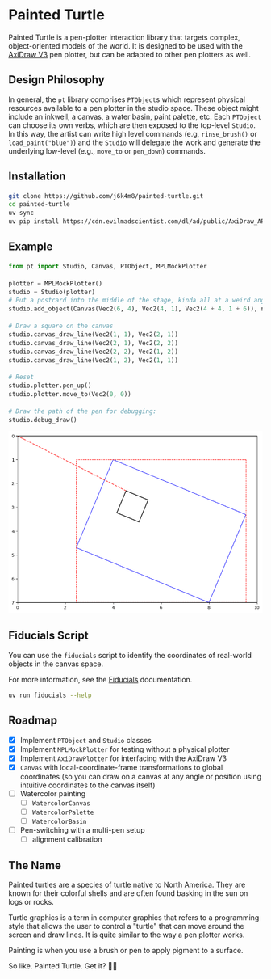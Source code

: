 # Painted Turtle

Painted Turtle is a pen-plotter interaction library that targets complex, object-oriented models of the world. It is designed to be used with the [AxiDraw V3](https://www.axidraw.com/) pen plotter, but can be adapted to other pen plotters as well.

## Design Philosophy

In general, the `pt` library comprises `PTObject`s which represent physical resources available to a pen plotter in the studio space. These object might include an inkwell, a canvas, a water basin, paint palette, etc. Each `PTObject` can choose its own verbs, which are then exposed to the top-level `Studio`. In this way, the artist can write high level commands (e.g, `rinse_brush()` or `load_paint("blue")`) and the `Studio` will delegate the work and generate the underlying low-level (e.g., `move_to` or `pen_down`) commands.

## Installation

```bash
git clone https://github.com/j6k4m8/painted-turtle.git
cd painted-turtle
uv sync
uv pip install https://cdn.evilmadscientist.com/dl/ad/public/AxiDraw_API.zip
```

## Example

```python
from pt import Studio, Canvas, PTObject, MPLMockPlotter

plotter = MPLMockPlotter()
studio = Studio(plotter)
# Put a postcard into the middle of the stage, kinda all at a weird angle...
studio.add_object(Canvas(Vec2(6, 4), Vec2(4, 1), Vec2(4 + 4, 1 + 6)), name="canvas")

# Draw a square on the canvas
studio.canvas_draw_line(Vec2(1, 1), Vec2(2, 1))
studio.canvas_draw_line(Vec2(2, 1), Vec2(2, 2))
studio.canvas_draw_line(Vec2(2, 2), Vec2(1, 2))
studio.canvas_draw_line(Vec2(1, 2), Vec2(1, 1))

# Reset
studio.plotter.pen_up()
studio.plotter.move_to(Vec2(0, 0))

# Draw the path of the pen for debugging:
studio.debug_draw()
```

![Example debugdrag of a square](docs/example-debug-draw.png)

## Fiducials Script

You can use the `fiducials` script to identify the coordinates of real-world objects in the canvas space.

For more information, see the [Fiducials](docs/fiducials.md) documentation.

```bash
uv run fiducials --help
```

## Roadmap

-   [x] Implement `PTObject` and `Studio` classes
-   [x] Implement `MPLMockPlotter` for testing without a physical plotter
-   [x] Implement `AxiDrawPlotter` for interfacing with the AxiDraw V3
-   [x] `Canvas` with local-coordinate-frame transformations to global coordinates (so you can draw on a canvas at any angle or position using intuitive coordinates to the canvas itself)
-   [ ] Watercolor painting
    -   [ ] `WatercolorCanvas`
    -   [ ] `WatercolorPalette`
    -   [ ] `WatercolorBasin`
-   [ ] Pen-switching with a multi-pen setup
    -   [ ] alignment calibration

## The Name

Painted turtles are a species of turtle native to North America. They are known for their colorful shells and are often found basking in the sun on logs or rocks.

Turtle graphics is a term in computer graphics that refers to a programming style that allows the user to control a "turtle" that can move around the screen and draw lines. It is quite similar to the way a pen plotter works.

Painting is when you use a brush or pen to apply pigment to a surface.

So like. Painted Turtle. Get it? 🎨🐢

```

```
